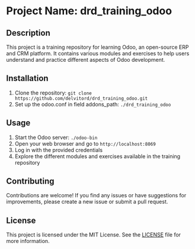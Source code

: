 # Project Name: drd_training_odoo

## Description
This project is a training repository for learning Odoo, an open-source ERP and CRM platform. It contains various modules and exercises to help users understand and practice different aspects of Odoo development.

## Installation
1. Clone the repository: `git clone https://github.com/delvitord/drd_training_odoo.git`
2. Set up the odoo.conf in field addons_path: `./drd_training_odoo`

## Usage
1. Start the Odoo server: `./odoo-bin`
2. Open your web browser and go to `http://localhost:8069`
3. Log in with the provided credentials
4. Explore the different modules and exercises available in the training repository

## Contributing
Contributions are welcome! If you find any issues or have suggestions for improvements, please create a new issue or submit a pull request.

## License
This project is licensed under the MIT License. See the [LICENSE](LICENSE) file for more information.

